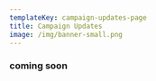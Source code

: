 ```yaml
---
templateKey: campaign-updates-page
title: Campaign Updates
image: /img/banner-small.png
---
```

### coming soon